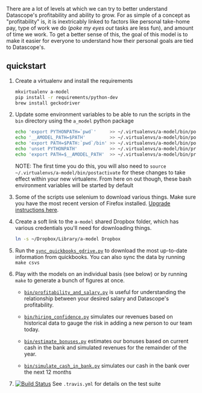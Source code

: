 There are a lot of levels at which we can try to better understand Datascope's
profitability and ability to grow. For as simple of a concept as
"profitability" is, it is inextricably linked to factors like personal
take-home pay, type of work we do (*poke my eyes out* tasks are less fun), and
amount of time we work. To get a better sense of this, the goal of this model
is to make it easier for everyone to understand how their personal goals are
tied to Datascope's.


## quickstart

1. Create a virtualenv and install the requirements
   ```sh
   mkvirtualenv a-model
   pip install -r requirements/python-dev
   brew install geckodriver
   ```

2. Update some environment variables to be able to run the scripts in the `bin`
   directory using the `a_model` python package
   ```sh
   echo 'export PYTHONPATH=`pwd`'     >> ~/.virtualenvs/a-model/bin/postactivate
   echo '__AMODEL_PATH=$PATH'         >> ~/.virtualenvs/a-model/bin/postactivate
   echo 'export PATH=$PATH:`pwd`/bin' >> ~/.virtualenvs/a-model/bin/postactivate
   echo 'unset PYTHONPATH'            >> ~/.virtualenvs/a-model/bin/predeactivate
   echo 'export PATH=$__AMODEL_PATH'  >> ~/.virtualenvs/a-model/bin/predeactivate
   ```
   NOTE: The first time you do this, you will also need to `source
   ~/.virtualenvs/a-model/bin/postactivate` for these changes to take effect
   within your new virtualenv. From here on out though, these bash environment
   variables will be started by default

3. Some of the scripts use selenium to download various things. Make sure you
   have the most recent version of Firefox installed. [Upgrade instructions
   here](https://support.mozilla.org/en-US/kb/update-firefox-latest-version).

4. Create a soft link to the `a-model` shared Dropbox folder, which has various
   credentials you'll need for downloading things.
   ```sh
   ln -s ~/Dropbox/Library/a-model Dropbox
   ```

5. Run the [`sync_quickbooks_gdrive.py`](bin/sync_quickbooks_gdrive.py)
   to download the most up-to-date information from quickbooks. You can also
   sync the data by running `make csvs`

6. Play with the models on an individual basis (see below) or by running
   `make` to generate a bunch of figures at once.

    * [`bin/profitability_and_salary.py`](bin/profitability_and_salary.py)
      is useful for understanding the relationship between your desired salary
      and Datascope's profitability.

    * [`bin/hiring_confidence.py`](bin/hiring_confidence.py)
      simulates our revenues based on historical data to gauge the risk in
      adding a new person to our team today.

    * [`bin/estimate_bonuses.py`](bin/estimate_bonuses.py)
      estimates our bonuses based on current cash in the bank and simulated
      revenues for the remainder of the year.

    * [`bin/simulate_cash_in_bank.py`](bin/simulate_cash_in_bank.py) simulates
      our cash in the bank over the next 12 months

7. [![Build
   Status](https://travis-ci.org/datascopeanalytics/a-model.svg?branch=master)](https://travis-ci.org/datascopeanalytics/a-model)
   See `.travis.yml` for details on the test suite
